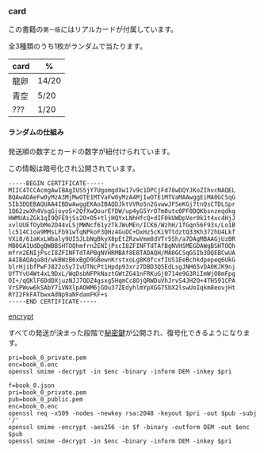 ### card

この書籍の`第一版`にはリアルカードが付属しています。

全3種類のうち1枚がランダムで当たります。

|card|%|
|---|---|
|龍卵|14/20|
|青空|5/20|
|???|1/20|

#### ランダムの仕組み

発送順の数字とカードの数字が紐付けられています。

この情報は暗号化され公開されています。

```sh:/card/book_0_public.pem
-----BEGIN CERTIFICATE-----
MIIC4TCCAcmgAwIBAgIUS5jY7UgomgdXw17v9c1DPCjFd78wDQYJKoZIhvcNAQEL
BQAwADAeFw0yMzA3MjMwOTE1MTVaFw0yMzA4MjIwOTE1MTVaMAAwggEiMA0GCSqG
SIb3DQEBAQUAA4IBDwAwggEKAoIBAQDJktVVRo5n2GvwwJFSeKGj7tnQsCTDLSpr
1Q62zwXh4VsgGjoyo5+2QfXwQourEfDW/up4yG5YrO7m0utc0PF0DQKbsnzeqdkg
HWMUAiZGk1qI9QFE9jSs2O+O5+tljHQYxLNhHfcQ+dIF0kUWDpVer0k1t4xc4HjJ
xvlUUEfOybMe2D44vLSjMWNcf61yzTkJWuMEn/ICK6/WzhH/1fGqn56F93s/Lo1B
lc514Cioa9MMsLFb91wTqNPkoF3QHz4GuOC+DxHz5cKi9TtdztQ33Kh372hU4Lkf
VXi8/61aKxLWbaly9UISJLbNgBkyX8pEtZRzwVmm8dVTr5Sh/a7DAgMBAAGjUzBR
MB0GA1UdDgQWBBSHTOQhmfrn2ENIjPscI8ZFINFTdTAfBgNVHSMEGDAWgBSHTOQh
mfrn2ENIjPscI8ZFINFTdTAPBgNVHRMBAf8EBTADAQH/MA0GCSqGSIb3DQEBCwUA
A4IBAQAqa8d/wkBWzB6xBgD9GBewnKrstxoLg8K0fcxfIUS1EeBchkdpepeq6UkG
blrHjibfPwFJ822oSy71vUTNcPt1Hpdp93xrz7DBD3Q5EdLsgJNH65vDA0KJK9nj
UfTYvU4Wt4xL9DxL/WqDsbNFPkNaztGWtZG41nFRKuGj0714e9G3RiImWjO8mFpg
OI+/qQKlF6DdDXjuzNJJ7QDZ4gsxg5HqmCc8OjQRWDuVhJrvS4JH2O+4TH591CPA
VrSPWuw6kSAbY7iVNXlpAOWM6jGOu37ZEdyhlmYpXGG7SbX2lswUoIqkm8eovjHt
RYI2FkFATbwxAdNp9aNFdamFKF+s
-----END CERTIFICATE-----
```

<a href="/card/book_0.enc" target="_blank">encrypt</a>

すべての発送が決まった段階で<a href="/card/book_0_private.pem" target="_blank">秘密鍵</a>が公開され、復号化できるようになります。

```sh:認証手順
pri=book_0_private.pem
enc=book_0.enc
openssl smime -decrypt -in $enc -binary -inform DEM -inkey $pri
```

```sh:作成手順
f=book_0.json
pri=book_0_private.pem
pub=book_0_public.pem
enc=book_0.enc
openssl req -x509 -nodes -newkey rsa:2048 -keyout $pri -out $pub -subj '/'
openssl smime -encrypt -aes256 -in $f -binary -outform DEM -out $enc $pub
openssl smime -decrypt -in $enc -binary -inform DEM -inkey $pri
```

